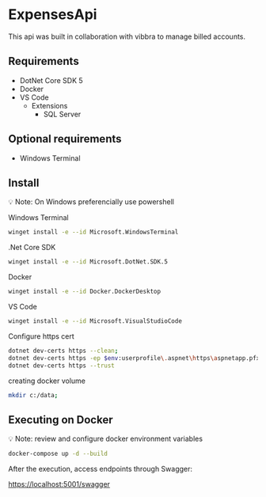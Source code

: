 ﻿# ExpensesApi

This api was built in collaboration with vibbra to manage billed accounts.

## Requirements

- DotNet Core SDK 5
- Docker
- VS Code
    - Extensions
        - SQL Server

## Optional requirements

- Windows Terminal

## Install

<aside>
💡 Note: On Windows preferencially use powershell
</aside>  

Windows Terminal

```bash
winget install -e --id Microsoft.WindowsTerminal
```

.Net Core SDK

```bash
winget install -e --id Microsoft.DotNet.SDK.5
```

Docker

```bash
winget install -e --id Docker.DockerDesktop
```

VS Code

```bash
winget install -e --id Microsoft.VisualStudioCode
```

Configure https cert

```bash
dotnet dev-certs https --clean;
dotnet dev-certs https -ep $env:userprofile\.aspnet\https\aspnetapp.pfx -p password123;
dotnet dev-certs https --trust
```

creating docker volume

```bash
mkdir c:/data;
```
## Executing on Docker

<aside>
💡 Note: review and configure docker environment variables
</aside>  

```bash
docker-compose up -d --build
```

After the execution, access endpoints through Swagger:

[https://localhost:5001/swagger](https://localhost:5001/swagger)
